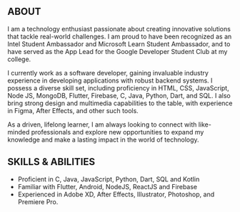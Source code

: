 ## ABOUT  
I am a technology enthusiast passionate about creating innovative solutions that tackle real-world challenges. I am proud to have been recognized as an Intel Student Ambassador and Microsoft Learn Student Ambassador, and to have served as the App Lead for the Google Developer Student Club at my college.

I currently work as a software developer, gaining invaluable industry experience in developing applications with robust backend systems. I possess a diverse skill set, including proficiency in HTML, CSS, JavaScript, Node JS, MongoDB, Flutter, Firebase, C, Java, Python, Dart, and SQL. I also bring strong design and multimedia capabilities to the table, with experience in Figma, After Effects, and other such tools.

As a driven, lifelong learner, I am always looking to connect with like-minded professionals and explore new opportunities to expand my knowledge and make a lasting impact in the world of technology.

## SKILLS & ABILITIES  
* Proficient in C, Java, JavaScript, Python, Dart, SQL and Kotlin
* Familiar with Flutter, Android, NodeJS, ReactJS and Firebase
* Experienced in Adobe XD, After Effects, Illustrator, Photoshop, and Premiere Pro.   
